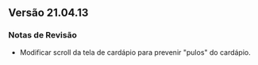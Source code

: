 ## Versão 21.04.13
### Notas de Revisão

- Modificar scroll da tela de cardápio para prevenir "pulos" do cardápio.
